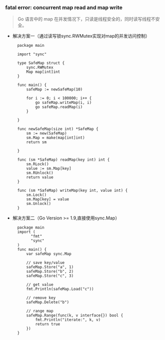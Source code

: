 ### fatal error: concurrent map read and map write
> Go 语言中的 map 在并发情况下，只读是线程安全的，同时读写线程不安全。

- 解决方案一（通过读写锁sync.RWMutex实现对map的并发访问控制）

        package main

        import "sync"

        type SafeMap struct {
            sync.RWMutex
            Map map[int]int
        }

        func main() {
            safeMap := newSafeMap(10)

            for i := 0; i < 100000; i++ {
                go safeMap.writeMap(i, i)
                go safeMap.readMap(i)
            }

        }

        func newSafeMap(size int) *SafeMap {
            sm := new(SafeMap)
            sm.Map = make(map[int]int)
            return sm

        }

        func (sm *SafeMap) readMap(key int) int {
            sm.RLock()
            value := sm.Map[key]
            sm.RUnlock()
            return value
        }

        func (sm *SafeMap) writeMap(key int, value int) {
            sm.Lock()
            sm.Map[key] = value
            sm.Unlock()
        }
- 解决方案二（Go Version >= 1.9,直接使用sync.Map）

		package main
        import (
              "fmt"
              "sync"
        )
        func main() {
            var safeMap sync.Map
            
            // save key/value
            safeMap.Store("a", 1)
            safeMap.Store("b", 2)
            safeMap.Store("c", 3)
            
            // get value
            fmt.Println(safeMap.Load("c"))
            
            // remove key
            safeMap.Delete("b")
            
            // range map
            safeMap.Range(func(k, v interface{}) bool {
                fmt.Println("iterate:", k, v)
                return true
            })
        }